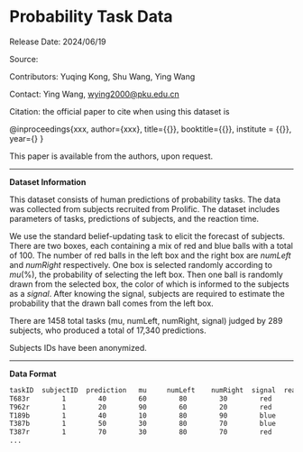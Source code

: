 # Probability Task Data

Release Date: 2024/06/19

Source:

Contributors: Yuqing Kong, Shu Wang, Ying Wang

Contact: Ying Wang, wying2000@pku.edu.cn

Citation: the official paper to cite when using this dataset is 

@inproceedings{xxx,
  author={xxx},
  title={{}},
  booktitle={{}},
  institute = {{}},
  year={}
}

This paper is available from the authors, upon request.

----------

**Dataset Information** 

This dataset consists of human predictions of probability tasks. The data  was collected from subjects recruited from Prolific. The dataset includes parameters of tasks, predictions of subjects, and the reaction time.

We use the standard belief-updating task to elicit the forecast of subjects. There are two boxes, each containing a mix of red and blue balls with a total of 100. The number of red balls in the left box and the right box are *numLeft* and *numRight* respectively. One box is selected randomly according to *mu*(%), the probability of selecting the left box. Then one ball is randomly drawn from the selected box, the color of which is informed to the subjects as a *signal*. After knowing the signal, subjects are required to estimate the probability that the drawn ball comes from the left box.

There are 1458 total tasks (mu, numLeft, numRight, signal) judged by 289 subjects, who produced a total of 17,340 predictions.

Subjects IDs have been anonymized.  

-----------

**Data Format**

```txt
taskID  subjectID  prediction   mu     numLeft    numRight  signal  reactionTime
T683r        1        40        60        80        30        red        86
T962r        1        20        90        60        20        red        65
T189b        1        40        10        80        90        blue        47
T387b        1        50        30        80        70        blue        31
T387r        1        70        30        80        70        red        18
...
```
